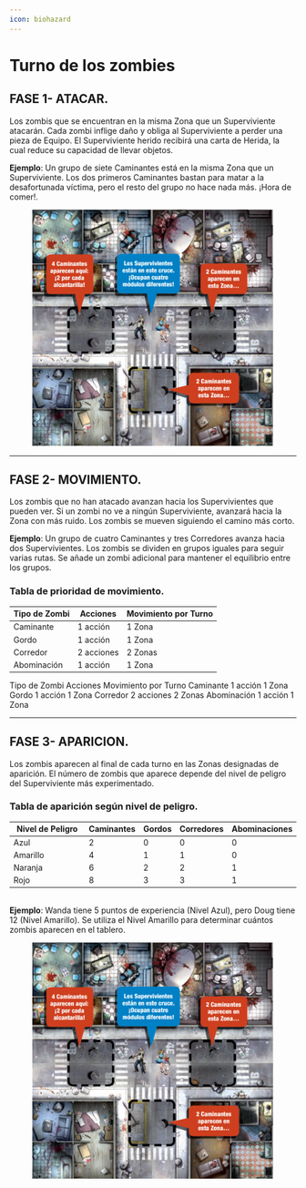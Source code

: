 ```yaml
---
icon: biohazard
---
```


# Turno de los zombies

## FASE 1- ATACAR.

Los zombis que se encuentran en la misma Zona que un Superviviente atacarán. Cada zombi inflige daño y obliga al Superviviente a perder una pieza de Equipo. El Superviviente herido recibirá una carta de Herida, la cual reduce su capacidad de llevar objetos.

**Ejemplo**: Un grupo de siete Caminantes está en la misma Zona que un Superviviente. Los dos primeros Caminantes bastan para matar a la desafortunada víctima, pero el resto del grupo no hace nada más. ¡Hora de comer!.

<figure><img src="../.gitbook/assets/image (2) (1).png" alt=""><figcaption></figcaption></figure>

***

## FASE 2- MOVIMIENTO.

Los zombis que no han atacado avanzan hacia los Supervivientes que pueden ver. Si un zombi no ve a ningún Superviviente, avanzará hacia la Zona con más ruido. Los zombis se mueven siguiendo el camino más corto.

**Ejemplo**: Un grupo de cuatro Caminantes y tres Corredores avanza hacia dos Supervivientes. Los zombis se dividen en grupos iguales para seguir varias rutas. Se añade un zombi adicional para mantener el equilibrio entre los grupos.

### Tabla de prioridad de movimiento.

| Tipo de Zombi | Acciones   | Movimiento por Turno |
| ------------- | ---------- | -------------------- |
| Caminante     | 1 acción   | 1 Zona               |
| Gordo         | 1 acción   | 1 Zona               |
| Corredor      | 2 acciones | 2 Zonas              |
| Abominación   | 1 acción   | 1 Zona               |

Tipo de Zombi Acciones Movimiento por Turno Caminante 1 acción 1 Zona Gordo 1 acción 1 Zona Corredor 2 acciones 2 Zonas Abominación 1 acción 1 Zona

***

## FASE 3- APARICION.

Los zombis aparecen al final de cada turno en las Zonas designadas de aparición. El número de zombis que aparece depende del nivel de peligro del Superviviente más experimentado.

### Tabla de aparición según nivel de peligro.

<table><thead><tr><th width="155">Nivel de Peligro</th><th>Caminantes</th><th>Gordos</th><th>Corredores</th><th>Abominaciones</th></tr></thead><tbody><tr><td>Azul</td><td>2</td><td>0</td><td>0</td><td>0</td></tr><tr><td>Amarillo</td><td>4</td><td>1</td><td>1</td><td>0</td></tr><tr><td>Naranja</td><td>6</td><td>2</td><td>2</td><td>1</td></tr><tr><td>Rojo</td><td>8</td><td>3</td><td>3</td><td>1</td></tr></tbody></table>

\
**Ejemplo**: Wanda tiene 5 puntos de experiencia (Nivel Azul), pero Doug tiene 12 (Nivel Amarillo). Se utiliza el Nivel Amarillo para determinar cuántos zombis aparecen en el tablero.

<figure><img src="../.gitbook/assets/image (4) (1).png" alt=""><figcaption></figcaption></figure>
